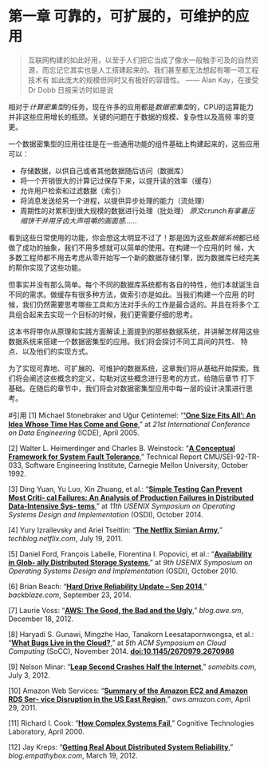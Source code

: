 第一章 可靠的，可扩展的，可维护的应用
=================================

> 互联网构建的如此好用，以至于人们把它当成了像水一般触手可及的自然资源，而忘记它其实也是人工搭建起来的。我们甚至都无法想起有哪一项工程技术有
> 如此庞大的规模但同时又有极好的容错性。
>     —— Alan Kay，在接受 Dr Dobb 日报采访时如是说

相对于*计算密集型*的任务，现在许多的应用都是*数据密集型*的，CPU的运算能力并非这些应用增长的瓶颈。关键的问题在于数据的规模、复杂性以及高频
率的变更。

一个数据密集型的应用往往是在一些通用功能的组件基础上构建起来的，这些应用可以：

- 存储数据，以供自己或者其他数据随后访问（数据库）
- 将一个开销很大的计算记过保存下来，以提升读的效率（缓存）
- 允许用户检索和过滤数据（索引）
- 将消息发送给另一个进程，以提供异步处理的能力（流处理）
- 周期性的对累积到很大规模的数据进行处理（批处理）
*原文crunch有拿着压缩饼干并用牙齿大声咀嚼的画面感……*

看到这些日常使用的功能，你会想这太明显不过了！那是因为这些*数据系统*都已经做了成功的抽象，我们不用多想就可以简单的使用。在构建一个应用的时
候，大多数工程师都不用去考虑从零开始写一个新的数据存储引擎，因为数据库已经完美的帮你实现了这些功能。

但事实并没有那么简单。每个不同的数据库系统都有各自的特性，他们本就诞生自不同的需求。做缓存有很多种方法，做索引亦是如此。当我们构建一个应用
的时候，我们仍然需要思考哪些工具和方法对手头的工作是最合适的。并且在将多个工具组合起来去实现一个目标的时候，我们更需要仔细的思考。

这本书将带你从原理和实践方面解读上面提到的那些数据系统，并讲解怎样用这些数据系统来搭建一个数据密集型的应用。我们将会探讨不同工具间的共性、
特点、以及他们的实现方式。

为了实现可靠地、可扩展的、可维护的数据系统，这章我们将从基础开始探索。我们将会阐述这些概念的定义，勾勒对这些概念进行思考的方式，给随后章节
打下基础。在随后的章节中，我们将会对数据密集型应用中每一层的设计决策进行思考。


#引用
<a id="b1_c1_1"></a>
[1] Michael Stonebraker and Uğur Çetintemel: 
“[**‘One Size Fits All’: An Idea Whose Time Has Come and Gone**](http://citeseerx.ist.psu.edu/viewdoc/download?doi=10.1.1.68.9136&rep=rep1&type=pdf),” 
at *21st International Conference on Data Engineering* (ICDE), April 2005.

<a id="b1_c1_2"></a>
[2] Walter L. Heimerdinger and Charles B. Weinstock: 
“[**A Conceptual Framework for System Fault Tolerance**](https://www.sei.cmu.edu/reports/92tr033.pdf),” 
Technical Report CMU/SEI-92-TR-033, Software Engineering Institute, Carnegie Mellon University, October 1992.

<a id="b1_c1_3"></a>
[3] Ding Yuan, Yu Luo, Xin Zhuang, et al.: 
“[**Simple Testing Can Prevent Most Criti‐ cal Failures: An Analysis of Production Failures in Distributed Data-Intensive Sys‐ tems**](https://www.usenix.org/system/files/conference/osdi14/osdi14-paper-yuan.pdf),” 
at *11th USENIX Symposium on Operating Systems Design and Implementation* (OSDI), October 2014.

<a id="b1_c1_4"></a>
[4] Yury Izrailevsky and Ariel Tseitlin: 
“[**The Netflix Simian Army**](http://techblog.netflix.com/2011/07/netflix-simian-army.html),” 
*techblog.netflix.com*, July 19, 2011.

<a id="b1_c1_5"></a>
[5] Daniel Ford, François Labelle, Florentina I. Popovici, et al.: 
“[**Availability in Glob‐ ally Distributed Storage Systems**](https://static.googleusercontent.com/media/research.google.com/zh-CN//pubs/archive/36737.pdf),” 
at *9th USENIX Symposium on Operating Systems Design and Implementation* (OSDI), October 2010.

<a id="b1_c1_6"></a>
[6] Brian Beach: 
“[**Hard Drive Reliability Update – Sep 2014**](https://www.backblaze.com/blog/hard-drive-reliability-update-september-2014/),” 
*backblaze.com*, September 23, 2014.

<a id="b1_c1_7"></a>
[7] Laurie Voss: 
“[**AWS: The Good, the Bad and the Ugly**](https://web.archive.org/web/20160429075023/http://blog.awe.sm/2012/12/18/aws-the-good-the-bad-and-the-ugly/),” 
*blog.awe.sm*, December 18, 2012.

<a id="b1_c1_8"></a>
[8] Haryadi S. Gunawi, Mingzhe Hao, Tanakorn Leesatapornwongsa, et al.: 
“[**What Bugs Live in the Cloud?**](http://ucare.cs.uchicago.edu/pdf/socc14-cbs.pdf),” 
at *5th ACM Symposium on Cloud Computing* (SoCC), November 2014. [**doi:10.1145/2670979.2670986**](http://dx.doi.org/10.1145/2670979.2670986)

<a id="b1_c1_9"></a>
[9] Nelson Minar: 
“[**Leap Second Crashes Half the Internet**](http://www.somebits.com/weblog/tech/bad/leap-second-2012.html),” 
*somebits.com*, July 3, 2012.

<a id="b1_c1_10"></a>
[10] Amazon Web Services: 
“[**Summary of the Amazon EC2 and Amazon RDS Ser‐ vice Disruption in the US East Region**](https://aws.amazon.com/cn/message/65648/),” 
*aws.amazon.com*, April 29, 2011.

<a id="b1_c1_11"></a>
[11] Richard I. Cook: 
“[**How Complex Systems Fail**](http://web.mit.edu/2.75/resources/random/How%20Complex%20Systems%20Fail.pdf),” 
Cognitive Technologies Laboratory, April 2000.

<a id="b1_c1_12"></a>
[12] Jay Kreps: 
“[**Getting Real About Distributed System Reliability**](http://blog.empathybox.com/post/19574936361/getting-real-about-distributed-system-reliability),” 
*blog.empathybox.com*, March 19, 2012.
